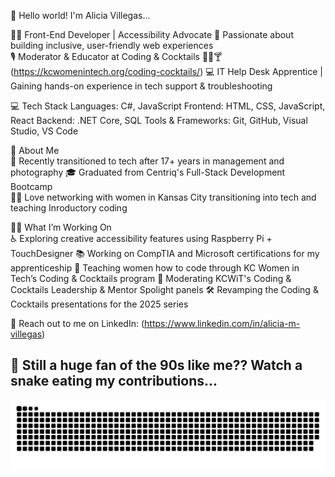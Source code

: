 👋 Hello world! I'm Alicia Villegas... 

👩‍💻 Front-End Developer | Accessibility Advocate 
🦾 Passionate about building inclusive, user-friendly web experiences  
🎙 Moderator & Educator at Coding & Cocktails 👩‍💻🍸 (https://kcwomenintech.org/coding-cocktails/) 
💻 IT Help Desk Apprentice | Gaining hands-on experience in tech support & troubleshooting  

💻 Tech Stack
Languages: C#, JavaScript
Frontend: HTML, CSS, JavaScript, React
Backend: .NET Core, SQL
Tools & Frameworks: Git, GitHub, Visual Studio, VS Code


🤗 About Me  
📸 Recently transitioned to tech after 17+ years in management and photography
🎓 Graduated from Centriq's Full-Stack Development Bootcamp  
👩‍💻 Love networking with women in Kansas City transitioning into tech and teaching Inroductory coding


👩‍🎨 What I’m Working On  
♿️ Exploring creative accessibility features using Raspberry Pi + TouchDesigner 
📚 Working on CompTIA and Microsoft certifications for my apprenticeship
📝 Teaching women how to code through KC Women in Tech’s Coding & Cocktails program 
🎤 Moderating KCWiT's Coding & Cocktails Leadership & Mentor Spolight panels 
🛠 Revamping the Coding & Cocktails presentations for the 2025 series 


 💬 Reach out to me on LinkedIn: (https://www.linkedin.com/in/alicia-m-villegas)



## 🤩 Still a huge fan of the 90s like me??  Watch a snake eating my contributions...
![snake gif](https://github.com/avillegas1717/avillegas1717/blob/output/github-snake-dark.svg)


